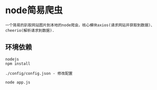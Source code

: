#   node简易爬虫

    一个简易的趴取网站图片到本地的node爬虫，核心模块axios(请求网站并获取到数据)、cheerio(解析请求到数据).

##  环境依赖

    nodejs
    npm install

    ./config/config.json - 修改配置

    node app.js
